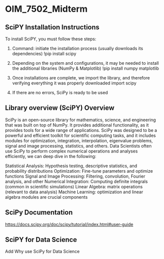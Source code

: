 # OIM_7502_Midterm

## SciPY Installation Instructions
  To install SciPY, you must follow these steps:
  1) Command: initiate the installation process (usually downloads its dependencies)
        !pip install scipy

  2) Depending on the system and configurations, it may be needed to install the additional libraries (NumPy & Matplotlib)
        !pip install numpy matplotlib

  3) Once installations are complete, we import the library, and therefore verifying everything it was properly downloaded
        import scipy

  4) If there are no errors, SciPy is ready to be used

## Library overview (SciPY) Overview
  SciPy is an open-source library for mathematics, science, and engineering that was built on top of NumPy. It provides additional functionality, as it provides tools for a wide range of applications.
  SciPy was designed to be a powerful and efficient toolkit for scientific computing tasks, and it includes modules for optimization, integration, interpolation, eigenvalue problems, signal and image processing, statistics, and others.
  Data Scientists often use SciPy to perform complex numerical operations and analyses efficiently, we can deep dive in the following:

  Statistical Analysis: Hypothesis testing, descriptive statistics, and probability distributions
  Optimization: Fine-tune parameters and optimize functions
  Signal and Image Processing: Filtering, convolution, Fourier analysis, and other
  Numerical Integration: Computing definite integrals (common in scientific simulations)
  Linear Algebra: matrix operations (relevant to data analysis)
  Machine Learning:  optimization and linear algebra modules are crucial components



## SciPy Documentation
https://docs.scipy.org/doc/scipy/tutorial/index.html#user-guide


## SciPY for Data Science
Add Why use SciPy for Data Science

